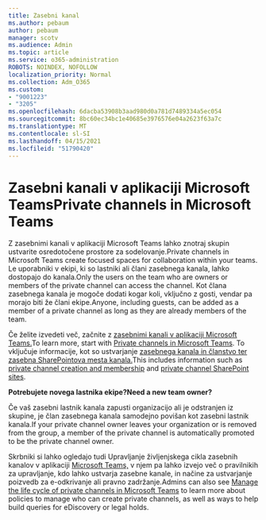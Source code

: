 ```yaml
---
title: Zasebni kanal
ms.author: pebaum
author: pebaum
manager: scotv
ms.audience: Admin
ms.topic: article
ms.service: o365-administration
ROBOTS: NOINDEX, NOFOLLOW
localization_priority: Normal
ms.collection: Adm_O365
ms.custom:
- "9001223"
- "3205"
ms.openlocfilehash: 6dacba53908b3aad980d0a781d7489334a5ec054
ms.sourcegitcommit: 8bc60ec34bc1e40685e3976576e04a2623f63a7c
ms.translationtype: MT
ms.contentlocale: sl-SI
ms.lasthandoff: 04/15/2021
ms.locfileid: "51790420"
---
```

# <a name="private-channels-in-microsoft-teams"></a><span data-ttu-id="75316-102">Zasebni kanali v aplikaciji Microsoft Teams</span><span class="sxs-lookup"><span data-stu-id="75316-102">Private channels in Microsoft Teams</span></span>

<span data-ttu-id="75316-103">Z zasebnimi kanali v aplikaciji Microsoft Teams lahko znotraj skupin ustvarite osredotočene prostore za sodelovanje.</span><span class="sxs-lookup"><span data-stu-id="75316-103">Private channels in Microsoft Teams create focused spaces for collaboration within your teams.</span></span> <span data-ttu-id="75316-104">Le uporabniki v ekipi, ki so lastniki ali člani zasebnega kanala, lahko dostopajo do kanala.</span><span class="sxs-lookup"><span data-stu-id="75316-104">Only the users on the team who are owners or members of the private channel can access the channel.</span></span> <span data-ttu-id="75316-105">Kot člana zasebnega kanala je mogoče dodati kogar koli, vključno z gosti, vendar pa morajo biti že člani ekipe.</span><span class="sxs-lookup"><span data-stu-id="75316-105">Anyone, including guests, can be added as a member of a private channel as long as they are already members of the team.</span></span>

<span data-ttu-id="75316-106">Če želite izvedeti več, začnite z [zasebnimi kanali v aplikaciji Microsoft Teams.](https://docs.microsoft.com/MicrosoftTeams/private-channels)</span><span class="sxs-lookup"><span data-stu-id="75316-106">To learn more, start with [Private channels in Microsoft Teams](https://docs.microsoft.com/MicrosoftTeams/private-channels).</span></span> <span data-ttu-id="75316-107">To vključuje informacije, kot so ustvarjanje [zasebnega kanala in članstvo ter](https://docs.microsoft.com/MicrosoftTeams/private-channels#private-channel-creation-and-membership) [zasebna SharePointova mesta kanala.](https://docs.microsoft.com/MicrosoftTeams/private-channels#private-channel-sharepoint-sites)</span><span class="sxs-lookup"><span data-stu-id="75316-107">This includes information such as [private channel creation and membership](https://docs.microsoft.com/MicrosoftTeams/private-channels#private-channel-creation-and-membership) and [private channel SharePoint sites](https://docs.microsoft.com/MicrosoftTeams/private-channels#private-channel-sharepoint-sites).</span></span>

<span data-ttu-id="75316-108">**Potrebujete novega lastnika ekipe?**</span><span class="sxs-lookup"><span data-stu-id="75316-108">**Need a new team owner?**</span></span>

<span data-ttu-id="75316-109">Če vaš zasebni lastnik kanala zapusti organizacijo ali je odstranjen iz skupine, je član zasebnega kanala samodejno povišan kot zasebni lastnik kanala.</span><span class="sxs-lookup"><span data-stu-id="75316-109">If your private channel owner leaves your organization or is removed from the group, a member of the private channel is automatically promoted to be the private channel owner.</span></span>

<span data-ttu-id="75316-110">Skrbniki si lahko ogledajo tudi Upravljanje življenjskega cikla zasebnih kanalov v aplikaciji [Microsoft Teams,](https://docs.microsoft.com/MicrosoftTeams/private-channels-life-cycle-management) v njem pa lahko izvejo več o pravilnikih za upravljanje, kdo lahko ustvarja zasebne kanale, in načine za ustvarjanje poizvedb za e-odkrivanje ali pravno zadržanje.</span><span class="sxs-lookup"><span data-stu-id="75316-110">Admins can also see [Manage the life cycle of private channels in Microsoft Teams](https://docs.microsoft.com/MicrosoftTeams/private-channels-life-cycle-management) to learn more about policies to manage who can create private channels, as well as ways to help build queries for eDiscovery or legal holds.</span></span>
